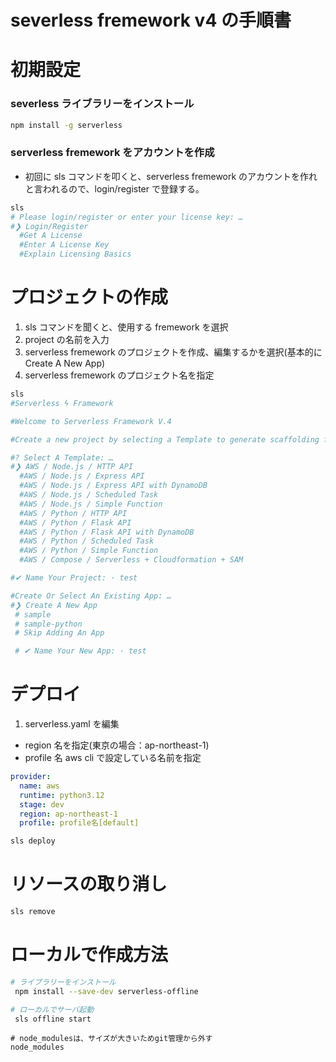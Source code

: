 # severless fremework v4 の手順書

# 初期設定

### severless ライブラリーをインストール

```bash
npm install -g serverless
```

### serverless fremework をアカウントを作成

- 初回に sls コマンドを叩くと、serverless fremework のアカウントを作れと言われるので、login/register で登録する。

```bash
sls
# Please login/register or enter your license key: …
#❯ Login/Register
  #Get A License
  #Enter A License Key
  #Explain Licensing Basics
```

# プロジェクトの作成

1. sls コマンドを聞くと、使用する fremework を選択
2. project の名前を入力
3. serverless fremework のプロジェクトを作成、編集するかを選択(基本的に Create A New App)
4. serverless fremework のプロジェクト名を指定

```bash
sls
#Serverless ϟ Framework

#Welcome to Serverless Framework V.4

#Create a new project by selecting a Template to generate scaffolding for a specific use-case.

#? Select A Template: …
#❯ AWS / Node.js / HTTP API
  #AWS / Node.js / Express API
  #AWS / Node.js / Express API with DynamoDB
  #AWS / Node.js / Scheduled Task
  #AWS / Node.js / Simple Function
  #AWS / Python / HTTP API
  #AWS / Python / Flask API
  #AWS / Python / Flask API with DynamoDB
  #AWS / Python / Scheduled Task
  #AWS / Python / Simple Function
  #AWS / Compose / Serverless + Cloudformation + SAM

#✔ Name Your Project: · test

#Create Or Select An Existing App: …
#❯ Create A New App
 # sample
 # sample-python
 # Skip Adding An App

 # ✔ Name Your New App: · test
```

# デプロイ

1. serverless.yaml を編集

- region 名を指定(東京の場合：ap-northeast-1)
- profile 名 aws cli で設定している名前を指定

```yaml:serverless.yaml
provider:
  name: aws
  runtime: python3.12
  stage: dev
  region: ap-northeast-1
  profile: profile名[default]
```

```bash
sls deploy
```

# リソースの取り消し

```bash
sls remove
```

# ローカルで作成方法

```bash
# ライブラリーをインストール
 npm install --save-dev serverless-offline
```

```bash
# ローカルでサーバ起動
 sls offline start
```

```.gitignore
# node_modulesは、サイズが大きいためgit管理から外す
node_modules
```
